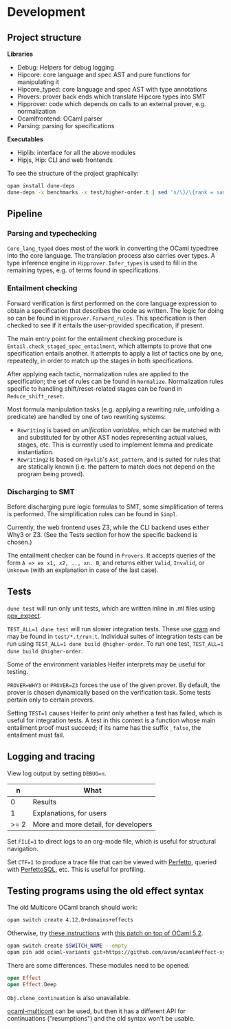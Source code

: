 
# Development

## Project structure

**Libraries**
- Debug: Helpers for debug logging
- Hipcore: core language and spec AST and pure functions for manipulating it
- Hipcore_typed: core language and spec AST with type annotations
- Provers: prover back ends which translate Hipcore types into SMT
- Hipprover: code which depends on calls to an external prover, e.g. normalization
- Ocamlfrontend: OCaml parser
- Parsing: parsing for specifications

**Executables**
- Hiplib: interface for all the above modules
- Hipjs, Hip: CLI and web frontends

To see the structure of the project graphically:

```sh
opam install dune-deps
dune-deps -x benchmarks -x test/higher-order.t | sed 's/\}/\{rank = same; "lib:provers_js"; "lib:provers_native";\} \}/' | tred | dot -Tpng > deps.png
```

## Pipeline

### Parsing and typechecking

`Core_lang_typed` does most of the work in converting the OCaml typedtree into the core language. The translation process also carries over types.
A type inference engine in `Hipprover.Infer_types` is used to fill in the remaining types, e.g. of terms found in specifications.

### Entailment checking

Forward verification is first performed on the core language expression to obtain a specification that describes the code as written. The logic for doing so
can be found in `Hipprover.Forward_rules`. This specification is then checked to see if it entails the user-provided specification, if present.

The main entry point for the entailment checking procedure is `Entail.check_staged_spec_entailment`, which attempts to prove that one specification entails another. It attempts to apply a list of tactics one by one,
repeatedly, in order to match up the stages in both specifications.

After applying each tactic, normalization rules are applied to the specification; the set of rules can be found in `Normalize`. Normalization rules specific to handling shift/reset-related stages
can be found in `Reduce_shift_reset`.

Most formula manipulation tasks (e.g. applying a rewriting rule, unfolding a predicate) are handled by one of two rewriting systems:

- `Rewriting` is based on _unification variables_, which can be matched with and substituted for by other AST nodes representing actual values, stages, etc. This
is currently used to implement lemma and predicate instantiation.
- `Rewriting2` is based on `Ppxlib`'s `Ast_pattern`, and is suited for rules that are statically known (i.e. the pattern to match
does not depend on the program being proved).

### Discharging to SMT

Before discharging pure logic formulas to SMT, some simplification of terms is performed. The simplification rules can be found in `Simpl`.

Currently, the web frontend uses Z3, while the CLI backend uses either Why3 or Z3. (See the Tests section for
how the specific backend is chosen.)

The entailment checker can be found in `Provers`. It accepts queries of the form `A => ex x1, x2, .., xn. B`, and returns either `Valid`,
`Invalid`, or `Unknown` (with an explanation in case of the last case).

## Tests

`dune test` will run only unit tests, which are written inline in .ml files using [ppx_expect](https://github.com/janestreet/ppx_expect).

`TEST_ALL=1 dune test` will run slower integration tests. These use [cram](https://dune.readthedocs.io/en/stable/reference/cram.html) and may be found in `test/*.t/run.t`.
Individual suites of integration tests can be run using `TEST_ALL=1 dune build @higher-order`.
To run one test, `TEST_ALL=1 dune build @higher-order`.

Some of the environment variables Heifer interprets may be useful for testing.

`PROVER=WHY3` or `PROVER=Z3` forces the use of the given prover. By default, the prover is chosen dynamically based on the verification task. Some tests pertain only to certain provers.

Setting `TEST=1` causes Heifer to print only whether a test has failed, which is useful for integration tests.
A test in this context is a function whose main entailment proof must succeed; if its name has the suffix `_false`, the entailment must fail.

## Logging and tracing

View log output by setting `DEBUG=n`.

| n    | What                                 |
| ---- | ------------------------------------ |
| 0    | Results                              |
| 1    | Explanations, for users              |
| >= 2 | More and more detail, for developers |

Set `FILE=1` to direct logs to an org-mode file, which is useful for structural navigation.

Set `CTF=1` to produce a trace file that can be viewed with [Perfetto](https://ui.perfetto.dev/), queried with [PerfettoSQL](https://perfetto.dev/docs/quickstart/trace-analysis), etc. This is useful for profiling.

## Testing programs using the old effect syntax

The old Multicore OCaml branch should work:

```sh
opam switch create 4.12.0+domains+effects
```

Otherwise, try [these instructions](https://github.com/ocaml/ocaml/blob/trunk/HACKING.adoc#testing-with-opam) with [this patch on top of OCaml 5.2](https://github.com/ocaml/ocaml/pull/12309).

```sh
opam switch create $SWITCH_NAME --empty
opam pin add ocaml-variants git+https://github.com/avsm/ocaml#effect-syntax
```

There are some differences. These modules need to be opened.

```ml
open Effect
open Effect.Deep
```

`Obj.clone_continuation` is also unavailable.

[ocaml-multicont](https://github.com/dhil/ocaml-multicont) can be used, but then it has a different API for continuations ("resumptions") and the old syntax won't be usable.
